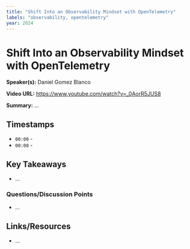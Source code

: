 ```yaml
---
title: "Shift Into an Observability Mindset with OpenTelemetry"
labels: "observability, opentelemetry"
year: 2024
---
```


# Shift Into an Observability Mindset with OpenTelemetry

**Speaker(s):** Daniel Gomez Blanco

**Video URL:** https://www.youtube.com/watch?v=_0AorR5JUS8

**Summary:** ...

## Timestamps

- `00:00` - 
- `00:00` - 

## Key Takeaways

- ...

### Questions/Discussion Points

- ...

## Links/Resources

- ...
